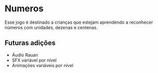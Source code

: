 # Numeros

Esse jogo é destinado a crianças que estejam aprendendo a reconhecer números com unidades, dezenas e centenas.



## Futuras adições

* Áudio Rauan
* SFX variável por nível
* Animações variáveis por nível